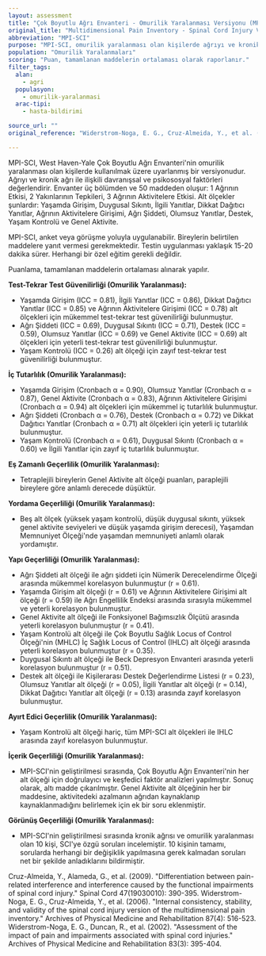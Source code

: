 ```yaml
---
layout: assessment
title: "Çok Boyutlu Ağrı Envanteri - Omurilik Yaralanması Versiyonu (MPI-SCI)"
original_title: "Multidimensional Pain Inventory - Spinal Cord Injury Version (MPI-SCI)"
abbreviation: "MPI-SCI"
purpose: "MPI-SCI, omurilik yaralanması olan kişilerde ağrıyı ve kronik ağrı ile ilişkili davranışsal ve psikososyal faktörleri değerlendirir."
population: "Omurilik Yaralanmaları"
scoring: "Puan, tamamlanan maddelerin ortalaması olarak raporlanır."
filter_tags:
  alan:
    - agri
  populasyon:
    - omurilik-yaralanmasi
  arac-tipi:
    - hasta-bildirimi

source_url: ""
original_reference: "Widerstrom-Noga, E. G., Cruz-Almeida, Y., et al. (2006). \"Internal consistency, stability, and validity of the spinal cord injury version of the multidimensional pain inventory.\" Archives of Physical Medicine and Rehabilitation 87(4): 516-523."

---
```




MPI-SCI, West Haven-Yale Çok Boyutlu Ağrı Envanteri'nin omurilik yaralanması olan kişilerde kullanılmak üzere uyarlanmış bir versiyonudur. Ağrıyı ve kronik ağrı ile ilişkili davranışsal ve psikososyal faktörleri değerlendirir. Envanter üç bölümden ve 50 maddeden oluşur: 1 Ağrının Etkisi, 2 Yakınlarının Tepkileri, 3 Ağrının Aktivitelere Etkisi. Alt ölçekler şunlardır: Yaşamda Girişim, Duygusal Sıkıntı, İlgili Yanıtlar, Dikkat Dağıtıcı Yanıtlar, Ağrının Aktivitelere Girişimi, Ağrı Şiddeti, Olumsuz Yanıtlar, Destek, Yaşam Kontrolü ve Genel Aktivite.


MPI-SCI, anket veya görüşme yoluyla uygulanabilir. Bireylerin belirtilen maddelere yanıt vermesi gerekmektedir. Testin uygulanması yaklaşık 15-20 dakika sürer. Herhangi bir özel eğitim gerekli değildir.


Puanlama, tamamlanan maddelerin ortalaması alınarak yapılır.



**Test-Tekrar Test Güvenilirliği (Omurilik Yaralanması):**
*   Yaşamda Girişim (ICC = 0.81), İlgili Yanıtlar (ICC = 0.86), Dikkat Dağıtıcı Yanıtlar (ICC = 0.85) ve Ağrının Aktivitelere Girişimi (ICC = 0.78) alt ölçekleri için mükemmel test-tekrar test güvenilirliği bulunmuştur.
*   Ağrı Şiddeti (ICC = 0.69), Duygusal Sıkıntı (ICC = 0.71), Destek (ICC = 0.59), Olumsuz Yanıtlar (ICC = 0.69) ve Genel Aktivite (ICC = 0.69) alt ölçekleri için yeterli test-tekrar test güvenilirliği bulunmuştur.
*   Yaşam Kontrolü (ICC = 0.26) alt ölçeği için zayıf test-tekrar test güvenilirliği bulunmuştur.

**İç Tutarlılık (Omurilik Yaralanması):**
*   Yaşamda Girişim (Cronbach α = 0.90), Olumsuz Yanıtlar (Cronbach α = 0.87), Genel Aktivite (Cronbach α = 0.83), Ağrının Aktivitelere Girişimi (Cronbach α = 0.94) alt ölçekleri için mükemmel iç tutarlılık bulunmuştur.
*   Ağrı Şiddeti (Cronbach α = 0.76), Destek (Cronbach α = 0.72) ve Dikkat Dağıtıcı Yanıtlar (Cronbach α = 0.71) alt ölçekleri için yeterli iç tutarlılık bulunmuştur.
*   Yaşam Kontrolü (Cronbach α = 0.61), Duygusal Sıkıntı (Cronbach α = 0.60) ve İlgili Yanıtlar için zayıf iç tutarlılık bulunmuştur.


**Eş Zamanlı Geçerlilik (Omurilik Yaralanması):**
*   Tetraplejili bireylerin Genel Aktivite alt ölçeği puanları, paraplejili bireylere göre anlamlı derecede düşüktür.

**Yordama Geçerliliği (Omurilik Yaralanması):**
*   Beş alt ölçek (yüksek yaşam kontrolü, düşük duygusal sıkıntı, yüksek genel aktivite seviyeleri ve düşük yaşamda girişim derecesi), Yaşamdan Memnuniyet Ölçeği'nde yaşamdan memnuniyeti anlamlı olarak yordamıştır.

**Yapı Geçerliliği (Omurilik Yaralanması):**
*   Ağrı Şiddeti alt ölçeği ile ağrı şiddeti için Nümerik Derecelendirme Ölçeği arasında mükemmel korelasyon bulunmuştur (r = 0.61).
*   Yaşamda Girişim alt ölçeği (r = 0.61) ve Ağrının Aktivitelere Girişimi alt ölçeği (r = 0.59) ile Ağrı Engellilik Endeksi arasında sırasıyla mükemmel ve yeterli korelasyon bulunmuştur.
*   Genel Aktivite alt ölçeği ile Fonksiyonel Bağımsızlık Ölçütü arasında yeterli korelasyon bulunmuştur (r = 0.41).
*   Yaşam Kontrolü alt ölçeği ile Çok Boyutlu Sağlık Locus of Control Ölçeği'nin (MHLC) İç Sağlık Locus of Control (IHLC) alt ölçeği arasında yeterli korelasyon bulunmuştur (r = 0.35).
*   Duygusal Sıkıntı alt ölçeği ile Beck Depresyon Envanteri arasında yeterli korelasyon bulunmuştur (r = 0.51).
*   Destek alt ölçeği ile Kişilerarası Destek Değerlendirme Listesi (r = 0.23), Olumsuz Yanıtlar alt ölçeği (r = 0.05), İlgili Yanıtlar alt ölçeği (r = 0.14), Dikkat Dağıtıcı Yanıtlar alt ölçeği (r = 0.13) arasında zayıf korelasyon bulunmuştur.

**Ayırt Edici Geçerlilik (Omurilik Yaralanması):**
*   Yaşam Kontrolü alt ölçeği hariç, tüm MPI-SCI alt ölçekleri ile IHLC arasında zayıf korelasyon bulunmuştur.

**İçerik Geçerliliği (Omurilik Yaralanması):**
*   MPI-SCI'nin geliştirilmesi sırasında, Çok Boyutlu Ağrı Envanteri'nin her alt ölçeği için doğrulayıcı ve keşfedici faktör analizleri yapılmıştır. Sonuç olarak, altı madde çıkarılmıştır. Genel Aktivite alt ölçeğinin her bir maddesine, aktivitedeki azalmanın ağrıdan kaynaklanıp kaynaklanmadığını belirlemek için ek bir soru eklenmiştir.

**Görünüş Geçerliliği (Omurilik Yaralanması):**
*   MPI-SCI'nin geliştirilmesi sırasında kronik ağrısı ve omurilik yaralanması olan 10 kişi, SCI'ye özgü soruları incelemiştir. 10 kişinin tamamı, sorularda herhangi bir değişiklik yapılmasına gerek kalmadan soruları net bir şekilde anladıklarını bildirmiştir.


Cruz-Almeida, Y., Alameda, G., et al. (2009). "Differentiation between pain-related interference and interference caused by the functional impairments of spinal cord injury." Spinal Cord 47(19030010): 390-395.
Widerstrom-Noga, E. G., Cruz-Almeida, Y., et al. (2006). "Internal consistency, stability, and validity of the spinal cord injury version of the multidimensional pain inventory." Archives of Physical Medicine and Rehabilitation 87(4): 516-523.
Widerstrom-Noga, E. G., Duncan, R., et al. (2002). "Assessment of the impact of pain and impairments associated with spinal cord injuries." Archives of Physical Medicine and Rehabilitation 83(3): 395-404.
```